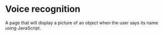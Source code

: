 # Voice recognition
 A page that will display a picture of an object when the user says its name using JavaScript. 
